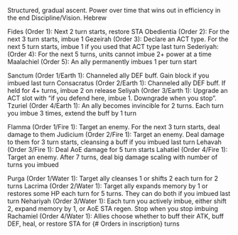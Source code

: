 Structured, gradual ascent. Power over time that wins out in efficiency in the end
Discipline/Vision. Hebrew

Fides (Order 1): Next 2 turn starts, restore STA
Obedientia (Order 2): For the next 3 turn starts, imbue 1
Gezeirah (Order 3): Declare an ACT type. For the next 5 turn starts, imbue 1 if you used that ACT type last turn
Sederiyah: (Order 4): For the next 5 turns, units cannot imbue 2+ power at a time
Maalachiel (Order 5): An ally permanently imbues 1 per turn start

Sanctum (Order 1/Earth 1): Channeled ally DEF buff. Gain block if you imbued last turn
Consacratus (Order 2/Earth 1): Channeled ally DEF buff. If held for 4+ turns, imbue 2 on release
Seliyah (Order 3/Earth 1): Upgrade an ACT slot with “if you defend here, imbue 1. Downgrade when you stop”.
Tzuriel (Order 4/Earth 1): An ally becomes invincible for 2 turns. Each turn you imbue 3 times, extend the buff by 1 turn

Flamma (Order 1/Fire 1): Target an enemy. For the next 3 turn starts, deal damage to them
Judicium (Order 2/Fire 1): Target an enemy. Deal damage to them for 3 turn starts, cleansing a buff if you imbued last turn
Lehavah (Order 3/Fire 1): Deal AoE damage for 5 turn starts
Lahatiel (Order 4/Fire 1): Target an enemy. After 7 turns, deal big damage scaling with number of turns you imbued

Purga (Order 1/Water 1): Target ally cleanses 1 or shifts 2 each turn for 2 turns
Lacrima (Order 2/Water 1): Target ally expands memory by 1 or restores some HP each turn for 5 turns. They can do both if you imbued last turn
Nehariyah (Order 3/Water 1): Each turn you actively imbue, either shift 2, expand memory by 1, or AoE STA regen. Stop when you stop imbuing
Rachamiel (Order 4/Water 1): Allies choose whether to buff their ATK, buff DEF, heal, or restore STA for {# Orders in inscription} turns